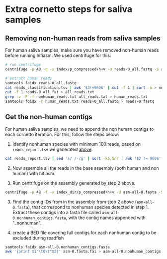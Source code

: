 # Extra cornetto steps for saliva samples

## Removing non-human reads from saliva samples

For human saliva samples, make sure you have removed non-human reads before running hifiasm. We used centrifuge for this:
```bash
# run centrifuge
centrifuge -p 48 -q -x index/p_compressed+h+v -U reads-0_all.fastq -S reads_classification.tsv --report-file reads_report.tsv

# extract human reads
samtools faidx reads-0_all.fastq
cat reads_classification.tsv | awk '$3!=9606' | cut -f 1 | sort -u > nonhuman_reads.txt
cut -f 1 reads-0_all.fai > all_reads.txt
grep -v -F -f nonhuman_reads.txt all_reads.txt > human_reads.txt
samtools fqidx -r human_reads.txt reads-0_all.fastq > reads-0.fastq
```

## Get the non-human contigs

For human saliva samples, we need to append the non human contigs to each cornetto iteration. For this, follow the steps below:

1. Identify nonhuman species with minimum 100 reads, based on `reads_report.tsv` we generated [above](#removing-non-human-reads-from-saliva-samples).

```bash
cat reads_report.tsv | sed 's/ /-/g' | sort -k5,5nr | awk '$2 != 9606' | awk '$5 >= 100' | cut -f 2 | sort -u | awk '$1 != "taxID"' > nonhuman_species_high_count.txt
```

2. Now assemble all the reads in the base assembly (both human and non human) with hifiasm.

3. Run centrifuge on the assembly generated by step 2 above.

```bash
centrifuge -p 48 -f -x index_dir/p_compressed+h+v -U asm-all-0.fasta -S ${CLASSIFICATION} --report-file ${REPORT}
```

3. Find the contig IDs from in the assembly from step 2 above (`asm-all-0.fasta`), that correspond to nonhuman species detected in step 1. Extract these contigs into a fasta file called `asm-all-0.nonhuman_contigs.fasta`, with the contig names appended with "_nonhuman".


4. create a BED file covering full contigs for each nonhuman contig to be excluded during readfish
```bash
samtools faidx asm-all-0.nonhuman_contigs.fasta
awk '{print $1"\t0\t"$2}' asm-0.fasta.fai > asm-all-0.nonhuman_contigs.bed
```